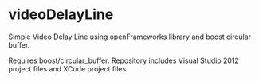videoDelayLine
==============

Simple Video Delay Line using openFrameworks library and boost circular buffer. 

Requires boost/circular_buffer. Repository includes Visual Studio 2012 project files and XCode project files
